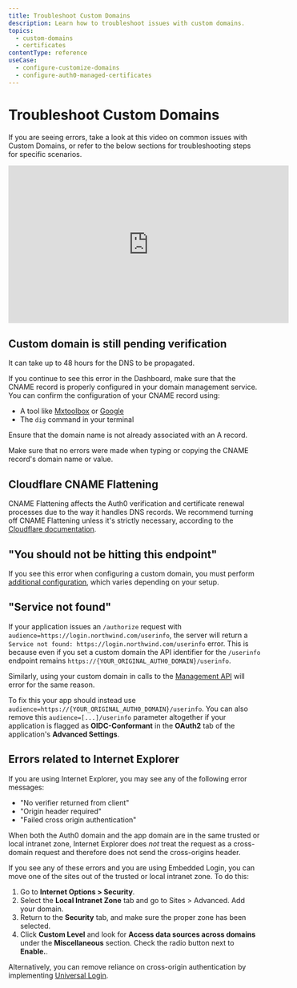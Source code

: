 ```yaml
---
title: Troubleshoot Custom Domains
description: Learn how to troubleshoot issues with custom domains. 
topics:
  - custom-domains
  - certificates
contentType: reference
useCase: 
  - configure-customize-domains
  - configure-auth0-managed-certificates
---
```


# Troubleshoot Custom Domains

If you are seeing errors, take a look at this video on common issues with Custom Domains, or refer to the below sections for troubleshooting steps for specific scenarios.

<iframe width="560" height="315" src="https://www.youtube.com/embed/f6fkOkS1RFA" frameborder="0" allow="accelerometer; autoplay; encrypted-media; gyroscope; picture-in-picture" allowfullscreen></iframe>

## Custom domain is still pending verification

It can take up to 48 hours for the DNS to be propagated.

If you continue to see this error in the Dashboard, make sure that the CNAME record is properly configured in your domain management service. You can confirm the configuration of your CNAME record using:

* A tool like [Mxtoolbox](https://mxtoolbox.com/DNSLookup.aspx) or [Google](https://dns.google.com)
* The `dig` command in your terminal

Ensure that the domain name is not already associated with an A record.

Make sure that no errors were made when typing or copying the CNAME record's domain name or value.

## Cloudflare CNAME Flattening

CNAME Flattening affects the Auth0 verification and certificate renewal processes due to the way it handles DNS records. We recommend turning off CNAME Flattening unless it's strictly necessary, according to the [Cloudflare documentation](https://support.cloudflare.com/hc/en-us/articles/200169056-Understand-and-configure-CNAME-Flattening).

## "You should not be hitting this endpoint"
If you see this error when configuring a custom domain, you must perform [additional configuration](/custom-domains/additional-configuration), which varies depending on your setup.

## "Service not found"

If your application issues an `/authorize` request with `audience=https://login.northwind.com/userinfo`, the server will return a `Service not found: https://login.northwind.com/userinfo` error. This is because even if you set a custom domain the API identifier for the `/userinfo` endpoint remains `https://{YOUR_ORIGINAL_AUTH0_DOMAIN}/userinfo`. 

Similarly, using your custom domain in calls to the [Management API](/api/management/v2) will error for the same reason.

To fix this your app should instead use `audience=https://{YOUR_ORIGINAL_AUTH0_DOMAIN}/userinfo`. You can also remove this `audience=[...]/userinfo` parameter altogether if your application is flagged as **OIDC-Conformant** in the **OAuth2** tab of the application's **Advanced Settings**.

## Errors related to Internet Explorer

If you are using Internet Explorer, you may see any of the following error messages:

* "No verifier returned from client"
* "Origin header required"
* "Failed cross origin authentication"

When both the Auth0 domain and the app domain are in the same trusted or local intranet zone, Internet Explorer does *not* treat the request as a cross-domain request and therefore does not send the cross-origins header.

If you see any of these errors and you are using Embedded Login, you can move one of the sites out of the trusted or local intranet zone. To do this:

1. Go to **Internet Options > Security**. 
2. Select the **Local Intranet Zone** tab and go to Sites > Advanced. Add your domain.
3. Return to the **Security** tab, and make sure the proper zone has been selected.
4. Click **Custom Level** and look for **Access data sources across domains** under the **Miscellaneous** section. Check the radio button next to **Enable.**.

Alternatively, you can remove reliance on cross-origin authentication by implementing [Universal Login](/universal-login).
